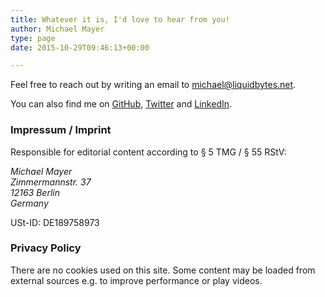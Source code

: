```yaml
---
title: Whatever it is, I'd love to hear from you!
author: Michael Mayer
type: page
date: 2015-10-29T09:46:13+00:00

---
```


Feel free to reach out by writing an email to [michael@liquidbytes.net](mailto:michael@liquidbytes.net).

You can also find me on [GitHub][1], [Twitter][2] and [LinkedIn][3].

### Impressum / Imprint ###

Responsible for editorial content according to § 5 TMG / § 55 RStV:

<address>
  Michael Mayer<br />
  Zimmermannstr. 37<br />
  12163 Berlin<br />
  Germany
</address>

USt-ID: DE189758973

### Privacy Policy ###

There are no cookies used on this site. Some content may be
loaded from external sources e.g. to improve performance or play videos.

 [1]: https://github.com/lastzero
 [2]: https://twitter.com/lastzero
 [3]: https://www.linkedin.com/in/lastzero/